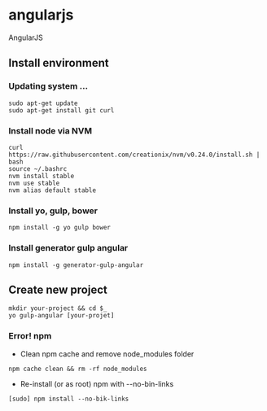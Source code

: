 # angularjs
AngularJS

## Install environment
### Updating system ...
```
sudo apt-get update
sudo apt-get install git curl
```

### Install node via NVM
```
curl https://raw.githubusercontent.com/creationix/nvm/v0.24.0/install.sh | bash
source ~/.bashrc
nvm install stable
nvm use stable
nvm alias default stable
```

### Install yo, gulp, bower
```
npm install -g yo gulp bower
```
### Install generator gulp angular
```
npm install -g generator-gulp-angular
```
## Create new project
```
mkdir your-project && cd $_
yo gulp-angular [your-projet]
```

### Error! npm
 - Clean npm cache and remove node_modules folder
 ```
 npm cache clean && rm -rf node_modules
 ```
 - Re-install (or as root) npm with --no-bin-links
 ```
 [sudo] npm install --no-bik-links
 ```
